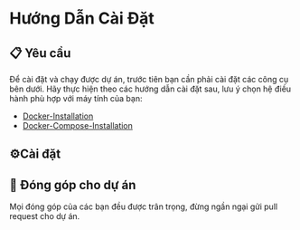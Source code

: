 # Hướng Dẫn Cài Đặt 
## 📋 Yêu cầu
Để cài đặt và chạy được dự án, trước tiên bạn cần phải cài đặt các công cụ bên dưới. Hãy thực hiện theo các hướng dẫn cài đặt sau, lưu ý chọn hệ điều hành phù hợp với máy tính của bạn:
- [Docker-Installation](https://docs.docker.com/get-started/get-docker/)
- [Docker-Compose-Installation](https://docs.docker.com/compose/install/)


## ⚙️Cài đặt 

## 🤝 Đóng góp cho dự án
Mọi đóng góp của các bạn đều được trân trọng, đừng ngần ngại gửi pull request cho dự án.
